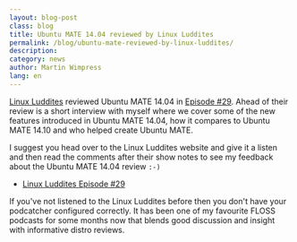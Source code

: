 ```yaml
---
layout: blog-post
class: blog
title: Ubuntu MATE 14.04 reviewed by Linux Luddites
permalink: /blog/ubuntu-mate-reviewed-by-linux-luddites/
description:
category: news
author: Martin Wimpress
lang: en
---
```


[Linux Luddites](https://luddites.latenightlinux.com) reviewed Ubuntu MATE 14.04 in
[Episode #29](https://luddites.latenightlinux.com/shows/episode-29). Ahead of their
review is a short interview with myself where we cover some of the new
features introduced in Ubuntu MATE 14.04, how it compares to Ubuntu MATE
14.10 and who helped create Ubuntu MATE.

I suggest you head over to the Linux Luddites website and give it a listen
and then read the comments after their show notes to see my feedback about
the Ubuntu MATE 14.04 review `:-)`

  * [Linux Luddites Episode #29](https://luddites.latenightlinux.com/shows/episode-29)

If you've not listened to the Linux Luddites before then you don't have your
podcatcher configured correctly. It has been one of my favourite FLOSS podcasts
for some months now that blends good discussion and insight with informative
distro reviews.

